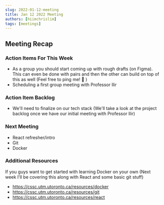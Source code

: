 ```yaml
---
slug: 2022-01-12-meeting
title: Jan 12 2022 Meeting
authors: [hiimchrislim]
tags: [meetings]
---
```


## Meeting Recap

<!-- truncate -->
### Action Items For This Week
- As a group you should start coming up with rough drafts (on Figma). This can even be done with pairs and then the other can build on top of this as well (Feel free to ping me! 🙂 )
- Scheduling a first group meeting with Professor Ilir

### Action Item Backlog
- We'll need to finalize on our tech stack (We'll take a look at the project backlog once we have our initial meeting with Professor Ilir)

### Next Meeting
- React refresher/intro
- Git
- Docker

### Additional Resources
If you guys want to get started with learning Docker on your own (Next week I'll be covering this along with React and some basic git stuff)
- https://cssc.utm.utoronto.ca/resources/docker
- https://cssc.utm.utoronto.ca/resources/git
- https://cssc.utm.utoronto.ca/resources/react 


